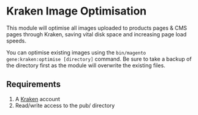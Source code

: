 # Kraken Image Optimisation

This module will optimise all images uploaded to products pages & CMS pages through Kraken, saving vital disk space and increasing page load speeds. 

You can optimise existing images using the `bin/magento gene:kraken:optimise [directory]` command. Be sure to take a backup of the directory first as the module will overwrite the existing files.

## Requirements
1) A [Kraken](https://kraken.io/) account
2) Read/write access to the pub/ directory